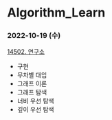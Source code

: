 # Algorithm_Learn
### 2022-10-19 (수)
[14502. 연구소](https://www.acmicpc.net/problem/14502)
- 구현
- 무차별 대입
- 그래프 이론
- 그래프 탐색
- 너비 우선 탐색
- 깊이 우선 탐색
